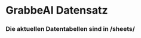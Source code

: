 





























































































































































































































































































































































































# GrabbeAI Datensatz





### Die aktuellen Datentabellen sind in /sheets/


